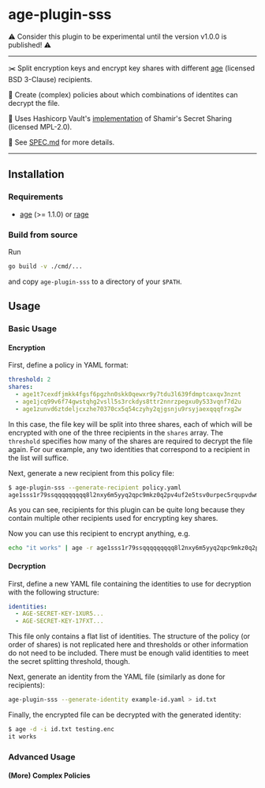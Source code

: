 # age-plugin-sss

⚠️ Consider this plugin to be experimental until the version v1.0.0 is published! ⚠️

---

:scissors: Split encryption keys and encrypt key shares with different [age](https://github.com/FiloSottile/age) (licensed BSD 3-Clause) recipients.

:passport_control: Create (complex) policies about which combinations of identites can decrypt the file.

:pushpin: Uses Hashicorp Vault's [implementation](https://github.com/hashicorp/vault/blob/main/shamir/shamir.go) of Shamir's Secret Sharing (licensed MPL-2.0).

:memo: See [SPEC.md](https://github.com/olastor/age-plugin-sss/blob/main/SPEC.md) for more details.

---

## Installation

### Requirements

- [age](https://github.com/FiloSottile/age) (>= 1.1.0) or [rage](https://github.com/str4d/rage)

### Build from source

Run

```bash
go build -v ./cmd/...
```
and copy `age-plugin-sss` to a directory of your `$PATH`.

## Usage

### Basic Usage

#### Encryption

First, define a policy in YAML format:

```yaml
threshold: 2
shares:
  - age1t7cexdfjmkk4fgsf6pgzhn0skk0qewxr9y7tdu3l639fdmptcaxqv3nznt
  - age1jcq99v6f74gwstqhg2vsll5s3rckdys8ttr2nnrzpegxu0y533vqnf7d2u
  - age1zunvd6ztdeljcxzhe70370cx5q54czyhy2qjgsnju9rsyjaexqqqfrxg2w
```

In this case, the file key will be split into three shares, each of which will be encrypted with one of the three recipients in the `shares` array. The `threshold` specifies how many of the shares are required to decrypt the file again. For our example, any two identities that correspond to a recipient in the list will suffice. 

Next, generate a new recipient from this policy file:

```bash
$ age-plugin-sss --generate-recipient policy.yaml
age1sss1r79ssqqqqqqqqq8l2nxy6m5yyq2qpc9mkz0q2pv4uf2e5tsv0urpec5rqupvdwmhm8xqt05mypvanzmyktldcfy3j4kvul9p2znxn67ly9xdvedmn3hwey0xzq5f32e9myz74s50s496hhe842k5ret3gsjvl6ul7y92ftytzkfmkvkzaevvm3e3v709f5pa0u3jv9nrr2nhrtws8ee4ug2659vljczx392j7qa48x7x5cehsfeyz4vmvx0df6rmvls9mr47ez2thh6vqvqfhxnrzauha8alqqqqplll80huf5hzqqqqq3csvcr
```

As you can see, recipients for this plugin can be quite long because they contain multiple other recipients used for encrypting key shares.

Now you can use this recipient to encrypt anything, e.g.

```bash
echo "it works" | age -r age1sss1r79ssqqqqqqqqq8l2nxy6m5yyq2qpc9mkz0q2pv4uf2e5tsv0urpec5rqupvdwmhm8xqt05mypvanzmyktldcfy3j4kvul9p2znxn67ly9xdvedmn3hwey0xzq5f32e9myz74s50s496hhe842k5ret3gsjvl6ul7y92ftytzkfmkvkzaevvm3e3v709f5pa0u3jv9nrr2nhrtws8ee4ug2659vljczx392j7qa48x7x5cehsfeyz4vmvx0df6rmvls9mr47ez2thh6vqvqfhxnrzauha8alqqqqplll80huf5hzqqqqq3csvcr -o testing.enc
```

#### Decryption

First, define a new YAML file containing the identities to use for decryption with the following structure:

```yaml
identities:
  - AGE-SECRET-KEY-1XUR5...
  - AGE-SECRET-KEY-17FXT...
```

This file only contains a flat list of identities. The structure of the policy (or order of shares) is not replicated here and thresholds or other information do not need to be included. There must be enough valid identities to meet the secret splitting threshold, though.

Next, generate an identity from the YAML file (similarly as done for recipients):

```bash
age-plugin-sss --generate-identity example-id.yaml > id.txt
```

Finally, the encrypted file can be decrypted with the generated identity:

```bash
$ age -d -i id.txt testing.enc
it works
```

####

### Advanced Usage

#### (More) Complex Policies

